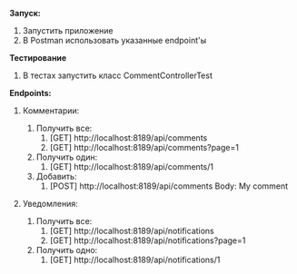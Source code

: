 **Запуск:**
1) Запустить приложение
2) В Postman использовать указанные endpoint'ы

**Тестирование**

1) В тестах запустить класс CommentControllerTest

**Endpoints:**

1) Комментарии:
    1) Получить все:
        1) [GET] http://localhost:8189/api/comments
        2) [GET] http://localhost:8189/api/comments?page=1
    2) Получить один:
        1) [GET] http://localhost:8189/api/comments/1
    3) Добавить:
        1) [POST] http://localhost:8189/api/comments
            Body: My comment
           
2) Уведомления:
    1) Получить все:
        1) [GET] http://localhost:8189/api/notifications
        2) [GET] http://localhost:8189/api/notifications?page=1
    2) Получить одно:
        1) [GET] http://localhost:8189/api/notifications/1
                
